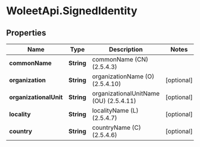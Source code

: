 # WoleetApi.SignedIdentity

## Properties

Name | Type | Description | Notes
------------ | ------------- | ------------- | -------------
**commonName** | **String** | commonName (CN) (2.5.4.3) | 
**organization** | **String** | organizationName (O) (2.5.4.10) | [optional] 
**organizationalUnit** | **String** | organizationalUnitName (OU) (2.5.4.11) | [optional] 
**locality** | **String** | localityName (L) (2.5.4.7) | [optional] 
**country** | **String** | countryName (C) (2.5.4.6) | [optional] 


